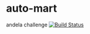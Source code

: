 # auto-mart
andela challenge
[![Build Status](https://travis-ci.org/travis-ci/travis-web.svg?branch=master)](https://travis-ci.org/travis-ci/travis-web)
